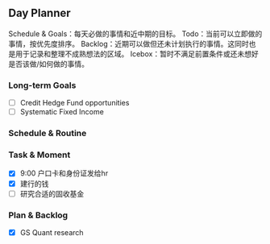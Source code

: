 ## Day Planner
Schedule & Goals：每天必做的事情和近中期的目标。
Todo：当前可以立即做的事情，按优先度排序。
Backlog：近期可以做但还未计划执行的事情。这同时也是用于记录和整理不成熟想法的区域。
Icebox：暂时不满足前置条件或还未想好是否该做/如何做的事情。



### Long-term Goals

-  [ ] Credit Hedge Fund opportunities
-  [ ] Systematic Fixed Income
    
### Schedule & Routine



    
### Task & Moment

- [x] 9:00 户口卡和身份证发给hr
- [x] 建行的钱
- [ ] 研究合适的固收基金

### Plan & Backlog
- [x] GS Quant research


